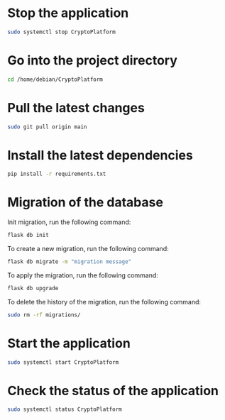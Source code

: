 # Stop the application
```bash
sudo systemctl stop CryptoPlatform
```

# Go into the project directory
```bash
cd /home/debian/CryptoPlatform
```

# Pull the latest changes
```bash
sudo git pull origin main
```

# Install the latest dependencies
```bash
pip install -r requirements.txt
```

# Migration of the database
Init migration, run the following command:
```bash
flask db init
```

To create a new migration, run the following command:
```bash
flask db migrate -m "migration message"
```

To apply the migration, run the following command:
```bash
flask db upgrade
```

To delete the history of the migration, run the following command:
```bash
sudo rm -rf migrations/
```

# Start the application
```bash
sudo systemctl start CryptoPlatform
```

# Check the status of the application
```bash
sudo systemctl status CryptoPlatform
```
